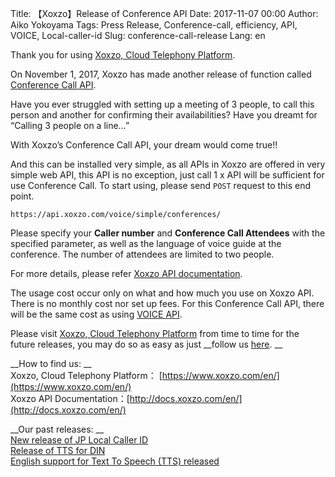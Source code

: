 Title: 【Xoxzo】Release of Conference API
Date: 2017-11-07 00:00
Author: Aiko Yokoyama
Tags: Press Release, Conference-call, efficiency, API, VOICE, Local-caller-id
Slug: conference-call-release
Lang: en

Thank you for using [Xoxzo, Cloud Telephony Platform](https://www.xoxzo.com/en/).

On November 1, 2017, Xoxzo has made another release of function called [Conference Call API](https://www.xoxzo.com/en/about/voice-api/).

Have you ever struggled with setting up a meeting of 3 people, to call this person and another for confirming their availabilities? Have you dreamt for “Calling 3 people on a line…”

With Xoxzo’s Conference Call API, your dream would come true!!

And this can be installed very simple, as all APIs in Xoxzo are offered in very simple web API, this API is no exception, just call 1 x API will be sufficient for use Conference Call. To start using, please send `POST` request to this end point.

```https://api.xoxzo.com/voice/simple/conferences/ ```

Please specify your __Caller number__ and __Conference Call Attendees__ with the specified parameter, as well as the language of voice guide at the conference. The number of attendees are limited to two people.

For more details, please refer [Xoxzo API documentation](http://docs.xoxzo.com/en/voice.html#simple-conference-api).

The usage cost occur only on what and how much you use on Xoxzo API. There is no monthly cost nor set up fees. For this Conference Call API, there will be the same cost as using [VOICE API](http://docs.xoxzo.com/en/voice.html).

Please visit [Xoxzo, Cloud Telephony Platform](https://www.xoxzo.com/en/) from time to time for the future releases, you may do so as easy as just __follow us [here](https://twitter.com/xoxzotelephony). __



__How to find us: __ <br>
Xoxzo, Cloud Telephony Platform： [https://www.xoxzo.com/en/](https://www.xoxzo.com/en/) <br>
Xoxzo API Documentation：[http://docs.xoxzo.com/en/](http://docs.xoxzo.com/en/) <br>

__Our past releases: __ <br>
[New release of JP Local Caller ID](https://blog.xoxzo.com/2017/08/23/jp-local-caller-id/) <br>
[Release of TTS for DIN](https://blog.xoxzo.com/2017/05/24/text-to-speech-for-din/) <br>
[English support for Text To Speech (TTS) released](https://blog.xoxzo.com/2017/03/22/tts-en-release/) <br>
